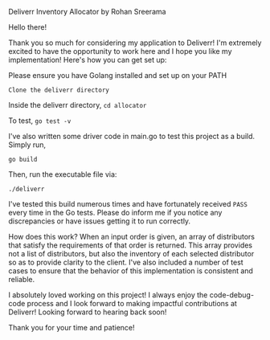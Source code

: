 Deliverr Inventory Allocator by Rohan Sreerama 

Hello there! 

Thank you so much for considering my application to Deliverr! I'm extremely excited to have the opportunity to work here and I hope you like my implementation! Here's how you can get set up: 

Please ensure you have Golang installed and set up on your PATH 

`Clone the deliverr directory` 

Inside the deliverr directory, 
`cd allocator` 

To test, 
`go test -v` 

I've also written some driver code in main.go to test this project as a build. 
Simply run, 

`go build` 

Then, run the executable file via: 

`./deliverr`

I've tested this build numerous times and have fortunately received `PASS` every time in the Go tests. Please do inform me if you notice any discrepancies or have issues getting it to run correctly. 

How does this work? 
When an input order is given, an array of distributors that satisfy the requirements of that order is returned. This array provides not a list of distributors, but also the inventory of each selected distributor so as to provide clarity to the client. I've also included a number of test cases to ensure that the behavior of this implementation is consistent and reliable. 

I absolutely loved working on this project! I always enjoy the code-debug-code process and I look forward to making impactful contributions at Deliverr! Looking forward to hearing back soon! 

Thank you for your time and patience! 
